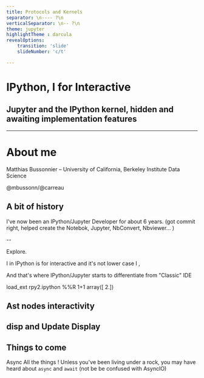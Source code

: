 ```yaml
---
title: Protocols and Kernels
separator: \n---- ?\n
verticalSeparator: \n-- ?\n
theme: jupyter
highlightTheme : darcula
revealOptions:
    transition: 'slide'
    slideNumber: 'c/t'

---
```


# IPython, I for Interactive

## Jupyter and the IPython kernel, hidden and awaiting implementation features

---

# About me

Matthias Bussonnier – University of California, Berkeley Institute Data Science 

@mbussonn/@carreau

<!--Hello there, I'm Matthias, I'm really happy to be here tonight  and speak with you. Huge thanks to Sylvain and Sebastien for organising and EDF for having us here tonight. It's going to be tough to deliver a talk at the level of Emanuelle. As you can HEAR I am French, and to be honest right now my brain does not know which language to speak so if I go too fast, or start speaking French, don't hesitate to interrupt me. -->

<!-- That's also apply if you have questions (if we are not recorded) otherwise let's try to keep the questions for the end. I'm happy to have this talk be more interactive. -->


## A bit of history

<!-- So circa 2011, I was doing a PhD, Here in paris 11th, at Institut Curie and had to deal with experimental data. While most of the lab used matlab, I was more attracted to Python because of all the software ingeniering features it provided that matlab did not. And especially if you have data to **Explore**  one of the Key package to to that was IPython (reminder, at that time the notebook was not a thing, and the QtConsole was just released).-->

<!-- As a reminder for those of you who were not aware of IPython at that time, or just because 2011 was a long time ago; IPython was create in 2001 (By Fernando Perez) and Used to be only a Shell up until ~2011. Thanks to a Grant from Enthought, the Core of IPython was reworked to be be (optionally) two processes, and lead to what is now the QtConsole and the base of the Protocol that gave birth to the nottebooks-->

<!-- So here I go using IPython, and starting to fill-in bugs, and  send PRs. So by the start of My PhD I wa doing a LOT of PhD, a bit of IPython, and by the end – as any procrastinating Graduate student – a bit of PhD a LOT of IPython. I still graduated BTW. And hence -->

I've now been an IPython/Jupyter Developer for about 6 years.
(got commit right, helped create the Notebok, Jupyter, NbConvert, Nbviewer... )

-- 

<!-- There was one particularly important part in what I said earlier, which is not trivial, and is one of the key that makes IPython (and Python) a popular language : -->

Explore.

<!-- You see if you look at the spectrum of what we can call "Programming", one one hand you have Elliot Alderson right (Mr Robot for those not following) that's the "Standard Sofware Engeniering", you are a point A, you know you want  (or are told) to go to point B, you know all that's in between, or have little to no chance to try quickly your program on eisting data. That's mostly what "traditional" IDE are good for. Create medium to large projects with a known end goal, unit test...etc -->

<!-- On the other end of the spectrum you have exploratory programming. Programming is not an end-goal, it's a tool to explore data, it's there to empower the user at the keyboard to multiply their ability. The users have often extremely deep domain specific knowlege, which is required to work this problem, and may not know everythong about Time complexity or even API, and most often they need to see the result of step N to decide what step N+1 should be (or what step N-1) should have been. I like to think of this end as Your (or My) Grand Mother, you've shown her how to mail to you pictures she took,  to print pictures of Cat she found on the internet and she ends up printing cat images and take pictures of them to mail them to you. If it works its not dumb.  -->

<!-- IPython focus a lot on the exploratory part -->

I in IPython is for interactive and it's not lower case I <!--,we don't charge $999, though I'm pretty sure there are plugins for Animoji, and Facerecognition look at Sylvain, Martin and widgets-->, 
<!-- So let's have a look at some of the features of IPython -->

<!-- start terminal --> 

<!--
  - classing out vs print ("Hello Paris")
  
    my_list = ["Hello"]
    my_list[0].<tab>
   
    can completer we have type inference.
   
    from random import choice
    item = choice(['hello', 0])
    item.
--> 
And that's where IPython/Jupyter starts to differentiate from "Classic" IDE

<!-- 
Shell esape
-->
    
load_ext rpy2.ipython
%%R 1+1
array([ 2.])


## Ast nodes interactivity

## disp and Update Display

## Things to come

Async All the things !
Unless you've been living under a rock, you may have heard about `async` and `await` (not be be confused with AsyncIO)

    
    
   
   










